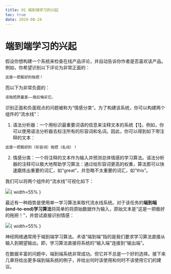 ```yaml
---
title: 01 端到端学习的兴起
toc: true
date: 2019-08-24
---
```

# 端到端学习的兴起

假设你想构建一个系统来检查在线产品评论，并自动告诉你作者是否喜欢该产品。例如，你希望识别以下评论为非常正面的：

```txt
这是一把极好的拖把！
```

而以下为非常负面的：

```txt
该拖把质量差——我后悔买它。
```

识别正面和负面观点的问题被称为“情感分类”。为了构建该系统，你可以构建两个组件的“流水线”：

1. 语法分析器：一个用标识最重要词语的信息来注释文本的系统【1】。例如，你可以使用语法分析器去标注所有的形容词和名词。因此，你可以得到如下带注释的文本：

```txt
这是一把极好的（形容词）拖把（名词）！
```

2. 情感分类：一个将注释的文本作为输入并预测总体情感的学习算法。语法分析器的注释可以极大地帮助学习算法：通过给形容词更高的权重，算法那可以快速磨炼出重要的词汇，如“great”，并忽略不太重要的词汇，如“this”。

我们可以将两个组件的“流水线”可视化如下：

![](http://images.iterate.site/blog/image/180812/dkH92BgEAi.png?imageslim){ width=55% }

最近有一种趋势是使用单一学习算法来取代流水线系统。对于该任务的**端到端(end-to-end)学习算法**将简单的将原始数据作为输入，原始文本是“这是一把极好的拖把！”，并尝试直接识别情感：

![](http://images.iterate.site/blog/image/180812/mLjK1Cc968.png?imageslim){ width=55% }

神经网络通常用于端到端学习算法。术语“端到端”指的是我们要求学习算法直接从输入到期望输出。即，学习算法直接将系统的“输入端”连接到“输出端”。

在数据丰富的问题中，端到端系统非常成功。但它并不总是一个好的选择。接下来几章将给出更多端到端系统的例子，并给出何时该使用和何时不该使用它们的建议。

